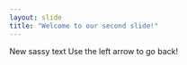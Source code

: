 ```yaml
---
layout: slide
title: "Welcome to our second slide!"
---
```

New sassy text
Use the left arrow to go back!
